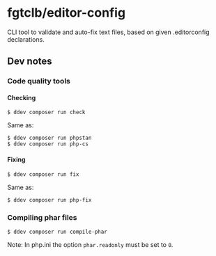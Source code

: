 # fgtclb/editor-config

CLI tool to validate and auto-fix text files, based on given .editorconfig declarations.



## Dev notes

### Code quality tools

#### Checking
```
$ ddev composer run check
```

Same as:
```
$ ddev composer run phpstan
$ ddev composer run php-cs
```

#### Fixing
```
$ ddev composer run fix
```

Same as:

```
$ ddev composer run php-fix
```


### Compiling phar files

```
$ ddev composer run compile-phar
```

Note: In php.ini the option ``phar.readonly`` must be set to ``0``.
